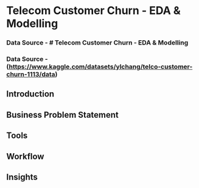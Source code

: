 # Telecom Customer Churn - EDA & Modelling
### Data Source - # Telecom Customer Churn - EDA & Modelling
### Data Source - (https://www.kaggle.com/datasets/ylchang/telco-customer-churn-1113/data)
## Introduction
## Business Problem Statement
## Tools
## Workflow
## Insights
